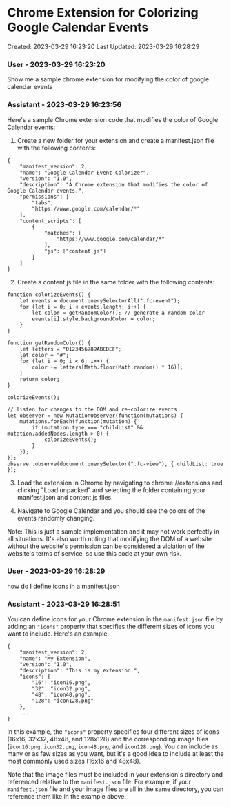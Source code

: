 # Chrome Extension for Colorizing Google Calendar Events

Created: 2023-03-29 16:23:20
Last Updated: 2023-03-29 16:28:29

### User - 2023-03-29 16:23:20

Show me a sample chrome extension for modifying the color of google calendar events

### Assistant - 2023-03-29 16:23:56

Here's a sample Chrome extension code that modifies the color of Google Calendar events:

1. Create a new folder for your extension and create a manifest.json file with the following contents:

```
{
    "manifest_version": 2,
    "name": "Google Calendar Event Colorizer",
    "version": "1.0",
    "description": "A Chrome extension that modifies the color of Google Calendar events.",
    "permissions": [
        "tabs",
        "https://www.google.com/calendar/*"
    ],
    "content_scripts": [
        {
            "matches": [
                "https://www.google.com/calendar/*"
            ],
            "js": ["content.js"]
        }
    ]
}
```

2. Create a content.js file in the same folder with the following contents:

```
function colorizeEvents() {
    let events = document.querySelectorAll(".fc-event");
    for (let i = 0; i < events.length; i++) {
        let color = getRandomColor(); // generate a random color
        events[i].style.backgroundColor = color;
    }
}

function getRandomColor() {
    let letters = "0123456789ABCDEF";
    let color = "#";
    for (let i = 0; i < 6; i++) {
        color += letters[Math.floor(Math.random() * 16)];
    }
    return color;
}

colorizeEvents();

// listen for changes to the DOM and re-colorize events
let observer = new MutationObserver(function(mutations) {
    mutations.forEach(function(mutation) {
        if (mutation.type === "childList" && mutation.addedNodes.length > 0) {
            colorizeEvents();
        }
    });
});
observer.observe(document.querySelector(".fc-view"), { childList: true });
```

3. Load the extension in Chrome by navigating to chrome://extensions and clicking "Load unpacked" and selecting the folder containing your manifest.json and content.js files.

4. Navigate to Google Calendar and you should see the colors of the events randomly changing. 

Note: This is just a sample implementation and it may not work perfectly in all situations. It's also worth noting that modifying the DOM of a website without the website's permission can be considered a violation of the website's terms of service, so use this code at your own risk.

### User - 2023-03-29 16:28:29

how do I define icons in a manifest.json

### Assistant - 2023-03-29 16:28:51

You can define icons for your Chrome extension in the `manifest.json` file by adding an `"icons"` property that specifies the different sizes of icons you want to include. Here's an example:

```
{
    "manifest_version": 2,
    "name": "My Extension",
    "version": "1.0",
    "description": "This is my extension.",
    "icons": {
        "16": "icon16.png",
        "32": "icon32.png",
        "48": "icon48.png",
        "128": "icon128.png"
    },
    ...
}
```

In this example, the `"icons"` property specifies four different sizes of icons (16x16, 32x32, 48x48, and 128x128) and the corresponding image files (`icon16.png`, `icon32.png`, `icon48.png`, and `icon128.png`). You can include as many or as few sizes as you want, but it's a good idea to include at least the most commonly used sizes (16x16 and 48x48).

Note that the image files must be included in your extension's directory and referenced relative to the `manifest.json` file. For example, if your `manifest.json` file and your image files are all in the same directory, you can reference them like in the example above.

